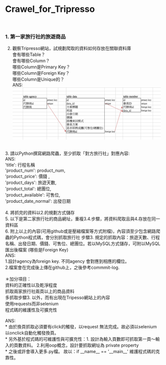 # Crawel_for_Tripresso
</br>
<h3>1. 第一家旅行社的旅遊商品</br></h3>

2. 觀察Tripresso網站，試規劃爬取的資料如何存放在關聯資料庫</br>
會有哪些Table？</br>
會有哪些Column？</br>
哪些Column是Primary Key？</br>
哪些Column是Foreign Key？</br>
哪些Column是Unique的？</br>
ANS:</br>
![GitHub Logo](https://github.com/ekils/Crawel_for_Tripresso/blob/master/%E8%9E%A2%E5%B9%95%E5%BF%AB%E7%85%A7%202018-09-02%20%E4%B8%8A%E5%8D%8812.56.01.png)

</br>
3. 請以Python撰寫網路爬蟲，至少抓取「對方旅行社」對應內容:</br>
ANS:</br>
    'title': 行程名稱</br>
    'product_num': product_num,</br>
    'product_price': 價錢 ,</br>
    'product_days': 旅遊天數,</br>
    'product_total': 總團位,</br>
    'product_available': 可售位,</br>
    'product_date_normal': 出發日期 </br>

</br>
4. 將抓完的資料以2.的規劃方式儲存</br>
5. 以下是第二家旅行社的商品網址，重複3.4.步驟，將資料爬取且與4.存放在同一資料區</br>
6. 附上以上的內容(可用github或是壓縮檔案等方式附檔)，內容須至少包含網路爬蟲的Python程式碼，會分別抓取旅行社 步驟3. 規定的抓取內容：旅遊天數、行程名稱、出發日期、價錢、可售位、總團位。若以MySQL方式儲存，可附以MySQL匯出後檔案 (哪些是Foreign Key)</br>
ANS:</br>
1.設計agency為foreign key. 不同agency 會對應到相應的欄位。</br>
2.檔案會在完成後上傳在github上，之後參考commmit-log.</br>

</br>
＊加分項目：</br>
資料的正確性以及乾淨程度</br>
抓取兩家旅行社兩頁以上的商品資料 </br>
多抓取步驟3. 以外，而有出現在Tripesso網站上的內容</br>
使用requests而非selenium</br>
程式碼的維護性及可擴充性</br>
</br>
ANS:</br>
* 由於換頁抓取必須要有click的觸發，以request 無法完成。故必須以selenium 以onclick自動化觸發換頁。</br>
* 另外基於程式碼的可維護性與可擴充性：1. 設計為輸入頁數即可抓取第一頁～輸入的頁數資料。  2.利用oop概念，設計要抓取網址為 private property </br>
* 之後或許會導入更多.py檔。 故以：if __name__ == '__main__' 維護程式碼的克靠性。<br>






